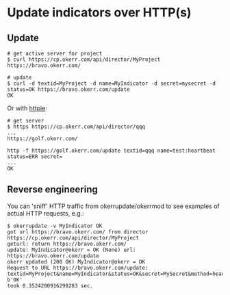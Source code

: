 # Update indicators over HTTP(s)

## Update
~~~shell
# get active server for project
$ curl https://cp.okerr.com/api/director/MyProject
https://bravo.okerr.com/

# update
$ curl -d textid=MyProject -d name=MyIndicator -d secret=mysecret -d status=OK https://bravo.okerr.com/update
OK
~~~

Or with [httpie](https://httpie.io/):
~~~shell
# get server
$ https https://cp.okerr.com/api/director/qqq
...
https://golf.okerr.com/

http -f https://golf.okerr.com/update textid=qqq name=test:heartbeat status=ERR secret=
...
OK
~~~


## Reverse engineering
You can 'sniff' HTTP traffic from okerrupdate/okerrmod to see examples of actual HTTP requests, e.g.:
~~~shell
$ okerrupdate -v MyIndicator OK 
got url https://bravo.okerr.com/ from director https://cp.okerr.com/api/director/MyProject
geturl: return https://bravo.okerr.com/
update: MyIndicator@okerr = OK (None) url: https://bravo.okerr.com/update
okerr updated (200 OK) MyIndicator@okerr = OK
Request to URL https://bravo.okerr.com/update:
textid=MyProject&name=MyIndicator&status=OK&secret=MySecret&method=heartbeat&policy=Default&tags=&keypath=&origkeypath=&desc=
b'OK'
took 0.3524200916290283 sec.
~~~
